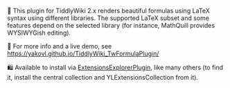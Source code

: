 📝 This plugin for TiddlyWiki 2.x renders beautiful formulas using LaTeX syntax using different libraries. 
The supported LaTeX subset and some features depend on the selected library (for instance, MathQuill provides WYSIWYGish editing).

👀 For more info and a live demo, see https://yakovl.github.io/TiddlyWiki_TwFormulaPlugin/

🛍️ Available to install via [ExtensionsExplorerPlugin](https://github.com/YakovL/TiddlyWiki_ExtensionsExplorerPlugin),
like many others (to find it, install the central collection and YLExtensionsCollection from it).
